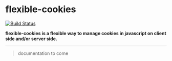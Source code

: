 # flexible-cookies

[![Build Status](https://travis-ci.org/pierrecabriere/flexible-cookies.svg?branch=master)](https://travis-ci.org/pierrecabriere/flexible-cookies)

**flexible-cookies is a flexible way to manage cookies in javascript on client side and/or server side.**

---

> documentation to come